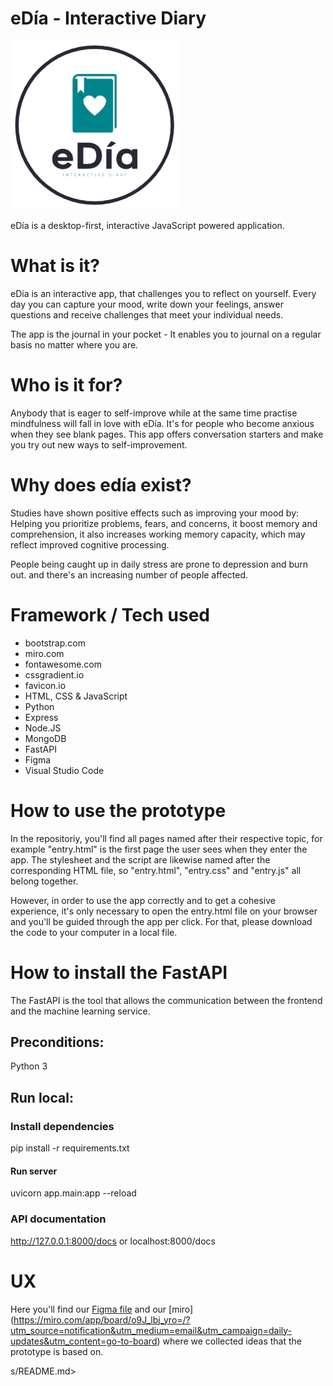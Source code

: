 # eDía - Interactive Diary

![eDdia](logo.png)

eDía is a desktop-first, interactive JavaScript powered application.

# What is it?
eDía is an interactive app, that challenges you to reflect on yourself. Every day you can capture your mood, write down your feelings, answer questions and receive challenges that meet your individual needs. 

 The app is the journal in your pocket - It enables you to journal on a regular basis no matter where you are.

# Who is it for?

Anybody that is eager to self-improve while at the same time practise mindfulness will fall in love with eDía. It's for people who become anxious when they see blank pages. This app offers conversation starters and make you try out new ways to self-improvement.

# Why does edía exist?

Studies have shown positive effects such as improving your mood by: Helping you prioritize problems, fears, and concerns, it boost memory and comprehension, it also increases working memory capacity, which may reflect improved cognitive processing.

People being caught up in daily stress are prone to depression and burn out. and there's an increasing number of people affected.

# Framework / Tech used 

- bootstrap.com
- miro.com
- fontawesome.com
- cssgradient.io
- favicon.io
- HTML, CSS & JavaScript
- Python
- Express
- Node.JS
- MongoDB 
- FastAPI
- Figma
- Visual Studio Code

# How to use the prototype

In the repositoriy, you'll find all pages named after their respective topic, for example "entry.html" is the first page the user sees when they enter the app. The stylesheet and the script are likewise named after the corresponding HTML file, so "entry.html", "entry.css" and "entry.js" all belong together. 

However, in order to use the app correctly and to get a cohesive experience, it's only necessary to open the entry.html file on your browser and you'll be guided through the app per click. For that, please download the code to your computer in a local file.

# How to install the FastAPI

The FastAPI is the tool that allows the communication between the frontend and the machine learning service.

## Preconditions:
Python 3

## Run local:

### Install dependencies
pip install -r requirements.txt

#### Run server
uvicorn app.main:app --reload

### API documentation
http://127.0.0.1:8000/docs
or
localhost:8000/docs


# UX 

Here you'll find our [Figma file](https://www.figma.com/file/A4GUQc2muYOeyxLznIir0V/Interactive-Diary?node-id=0%3A1) and our [miro] (https://miro.com/app/board/o9J_lbj_yro=/?utm_source=notification&utm_medium=email&utm_campaign=daily-updates&utm_content=go-to-board) where we collected ideas that the prototype is based on.




s/README.md>
